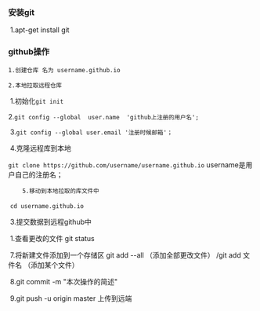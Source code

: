 ### 安装git

​	1.apt-get install git

### github操作

 	1.创建仓库 名为 username.github.io

 	2.本地拉取远程仓库

​			1.初始化`git init` 

​			2.`git config --global  user.name  'github上注册的用户名';`

​			3.`git config --global user.email '注册时候邮箱'；`

​			4.克隆远程库到本地

​				`git clone https://github.com/username/username.github.io`     username是用户自己的注册名；

 	   	5.移动到本地拉取的库文件中

​				`cd username.github.io` 

​		3.提交数据到远程github中

​			1.查看更改的文件 git status

​			7.将新建文件添加到一个存储区 git add --all （添加全部更改文件） /git add 文件名 （添加某个文件）

​			8.git commit -m "本次操作的简述"

​			9.git push -u origin master  上传到远端

